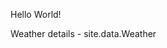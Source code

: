Hello World!

Weather details - site.data.Weather

<!-- {% for AllWeather in site.data.Weather %}

Current temperature : {{AllWeather}}

{% endfor %}
 -->